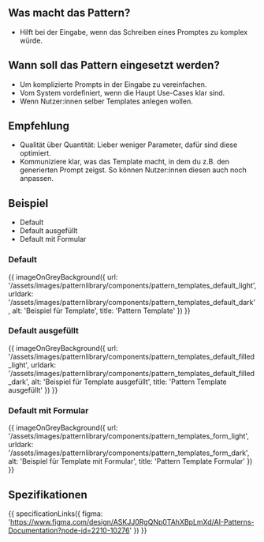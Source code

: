 ## Was macht das Pattern?
* Hilft bei der Eingabe, wenn das Schreiben eines Promptes zu komplex würde. 

## Wann soll das Pattern eingesetzt werden?
* Um komplizierte Prompts in der Eingabe zu vereinfachen. 
* Vom System vordefiniert, wenn die Haupt Use-Cases klar sind.
* Wenn Nutzer:innen selber Templates anlegen wollen.

## Empfehlung
*  Qualität über Quantität: Lieber weniger Parameter, dafür sind diese optimiert. 
*  Kommuniziere klar, was das Template macht, in dem du z.B. den generierten Prompt zeigst. So können Nutzer:innen 
diesen auch noch anpassen.  

## Beispiel
*   Default
*   Default ausgefüllt
*   Default mit Formular

### Default
{{ imageOnGreyBackground({
  url: '/assets/images/patternlibrary/components/pattern_templates_default_light',
  urldark: '/assets/images/patternlibrary/components/pattern_templates_default_dark',
  alt: 'Beispiel für Template',
  title: 'Pattern Template'
}) }}

### Default ausgefüllt
{{ imageOnGreyBackground({
  url: '/assets/images/patternlibrary/components/pattern_templates_default_filled_light',
  urldark: '/assets/images/patternlibrary/components/pattern_templates_default_filled_dark',
  alt: 'Beispiel für Template ausgefüllt',
  title: 'Pattern Template ausgefüllt'
}) }}

### Default mit Formular
{{ imageOnGreyBackground({
  url: '/assets/images/patternlibrary/components/pattern_templates_form_light',
  urldark: '/assets/images/patternlibrary/components/pattern_templates_form_dark',
  alt: 'Beispiel für Template mit Formular',
  title: 'Pattern Template Formular'
}) }}

## Spezifikationen
{{ specificationLinks({
  figma: 'https://www.figma.com/design/ASKJJ0RgQNp0TAhXBpLmXd/AI-Patterns-Documentation?node-id=2210-10276'
}) }}